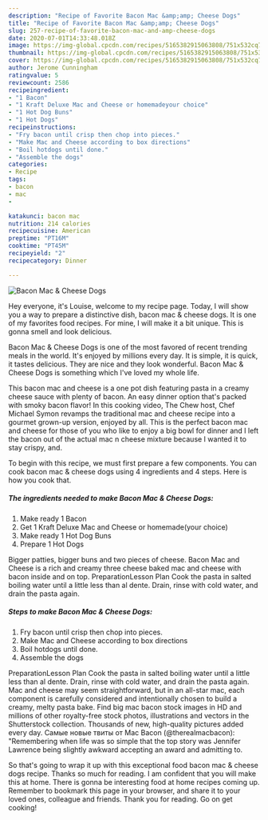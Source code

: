 ```yaml
---
description: "Recipe of Favorite Bacon Mac &amp;amp; Cheese Dogs"
title: "Recipe of Favorite Bacon Mac &amp;amp; Cheese Dogs"
slug: 257-recipe-of-favorite-bacon-mac-and-amp-cheese-dogs
date: 2020-07-01T14:33:48.018Z
image: https://img-global.cpcdn.com/recipes/5165382915063808/751x532cq70/bacon-mac-cheese-dogs-recipe-main-photo.jpg
thumbnail: https://img-global.cpcdn.com/recipes/5165382915063808/751x532cq70/bacon-mac-cheese-dogs-recipe-main-photo.jpg
cover: https://img-global.cpcdn.com/recipes/5165382915063808/751x532cq70/bacon-mac-cheese-dogs-recipe-main-photo.jpg
author: Jerome Cunningham
ratingvalue: 5
reviewcount: 2586
recipeingredient:
- "1 Bacon"
- "1 Kraft Deluxe Mac and Cheese or homemadeyour choice"
- "1 Hot Dog Buns"
- "1 Hot Dogs"
recipeinstructions:
- "Fry bacon until crisp then chop into pieces."
- "Make Mac and Cheese according to box directions"
- "Boil hotdogs until done."
- "Assemble the dogs"
categories:
- Recipe
tags:
- bacon
- mac
- 

katakunci: bacon mac  
nutrition: 214 calories
recipecuisine: American
preptime: "PT16M"
cooktime: "PT45M"
recipeyield: "2"
recipecategory: Dinner

---
```



![Bacon Mac &amp; Cheese Dogs](https://img-global.cpcdn.com/recipes/5165382915063808/751x532cq70/bacon-mac-cheese-dogs-recipe-main-photo.jpg)

Hey everyone, it's Louise, welcome to my recipe page. Today, I will show you a way to prepare a distinctive dish, bacon mac &amp; cheese dogs. It is one of my favorites food recipes. For mine, I will make it a bit unique. This is gonna smell and look delicious.

Bacon Mac &amp; Cheese Dogs is one of the most favored of recent trending meals in the world. It's enjoyed by millions every day. It is simple, it is quick, it tastes delicious. They are nice and they look wonderful. Bacon Mac &amp; Cheese Dogs is something which I've loved my whole life.

This bacon mac and cheese is a one pot dish featuring pasta in a creamy cheese sauce with plenty of bacon. An easy dinner option that&#39;s packed with smoky bacon flavor! In this cooking video, The Chew host, Chef Michael Symon revamps the traditional mac and cheese recipe into a gourmet grown-up version, enjoyed by all. This is the perfect bacon mac and cheese for those of you who like to enjoy a big bowl for dinner and I left the bacon out of the actual mac n cheese mixture because I wanted it to stay crispy, and.


To begin with this recipe, we must first prepare a few components. You can cook bacon mac &amp; cheese dogs using 4 ingredients and 4 steps. Here is how you cook that.

<!--inarticleads1-->

##### The ingredients needed to make Bacon Mac &amp; Cheese Dogs:

1. Make ready 1 Bacon
1. Get 1 Kraft Deluxe Mac and Cheese or homemade(your choice)
1. Make ready 1 Hot Dog Buns
1. Prepare 1 Hot Dogs


Bigger patties, bigger buns and two pieces of cheese. Bacon Mac and Cheese is a rich and creamy three cheese baked mac and cheese with bacon inside and on top. PreparationLesson Plan Cook the pasta in salted boiling water until a little less than al dente. Drain, rinse with cold water, and drain the pasta again. 

<!--inarticleads2-->

##### Steps to make Bacon Mac &amp; Cheese Dogs:

1. Fry bacon until crisp then chop into pieces.
1. Make Mac and Cheese according to box directions
1. Boil hotdogs until done.
1. Assemble the dogs


PreparationLesson Plan Cook the pasta in salted boiling water until a little less than al dente. Drain, rinse with cold water, and drain the pasta again. Mac and cheese may seem straightforward, but in an all-star mac, each component is carefully considered and intentionally chosen to build a creamy, melty pasta bake. Find big mac bacon stock images in HD and millions of other royalty-free stock photos, illustrations and vectors in the Shutterstock collection. Thousands of new, high-quality pictures added every day. Самые новые твиты от Mac Bacon (@therealmacbacon): &#34;Remembering when life was so simple that the top story was Jennifer Lawrence being slightly awkward accepting an award and admitting to. 

So that's going to wrap it up with this exceptional food bacon mac &amp; cheese dogs recipe. Thanks so much for reading. I am confident that you will make this at home. There is gonna be interesting food at home recipes coming up. Remember to bookmark this page in your browser, and share it to your loved ones, colleague and friends. Thank you for reading. Go on get cooking!
